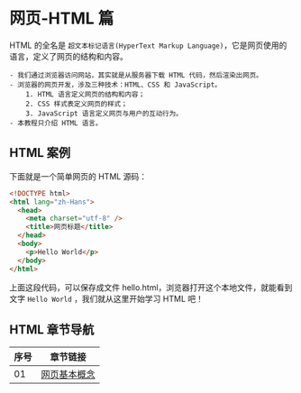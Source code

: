 # 网页-HTML 篇

HTML 的全名是 `超文本标记语言(HyperText Markup Language)`，它是网页使用的语言，定义了网页的结构和内容。

```text
- 我们通过浏览器访问网站，其实就是从服务器下载 HTML 代码，然后渲染出网页。
- 浏览器的网页开发，涉及三种技术：HTML、CSS 和 JavaScript。
    1. HTML 语言定义网页的结构和内容；
    2. CSS 样式表定义网页的样式；
    3. JavaScript 语言定义网页与用户的互动行为。
- 本教程只介绍 HTML 语言。
```

## HTML 案例

下面就是一个简单网页的 HTML 源码：

```html
<!DOCTYPE html>
<html lang="zh-Hans">
  <head>
    <meta charset="utf-8" />
    <title>网页标题</title>
  </head>
  <body>
    <p>Hello World</p>
  </body>
</html>
```

上面这段代码，可以保存成文件 hello.html，浏览器打开这个本地文件，就能看到文字 `Hello World` ，我们就从这里开始学习 HTML 吧！

## HTML 章节导航

| 序号 | 章节链接                             |
| ---- | ------------------------------------ |
| 01   | [网页基本概念](./01-网页基本概念.md) |
